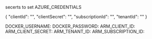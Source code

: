 secerts to set 
AZURE_CREDENTIALS

{
    "clientId": "",
    "clientSecret": "",
    "subscriptionId": "",
    "tenantId": ""
}

DOCKER_USERNAME:
DOCKER_PASSWORD:
ARM_CLIENT_ID:
ARM_CLIENT_SECRET:
ARM_TENANT_ID:
ARM_SUBSCRIPTION_ID: